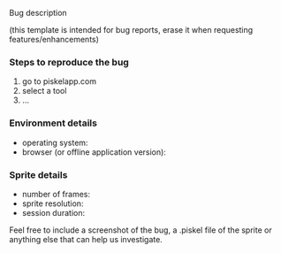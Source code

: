 Bug description

(this template is intended for bug reports, erase it when requesting features/enhancements)

### Steps to reproduce the bug
1. go to piskelapp.com
2. select a tool
3. ...

### Environment details
* operating system:
* browser (or offline application version):

### Sprite details
* number of frames:
* sprite resolution:
* session duration:

Feel free to include a screenshot of the bug, a .piskel file of the sprite or anything else that can help us investigate.